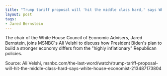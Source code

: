 ```yaml
---
title: "Trump tariff proposal will 'hit the middle class hard,' says White House economist"
layout: post
tags:
- Jared Bernstein
---
```


The chair of the White House Council of Economic Advisers, Jared Bernstein, joins MSNBC's Ali Velshi to discuss how President Biden's plan to build a stronger economy differs from the "highly inflationary" Republican policies.

Source: Ali Velshi, msnbc.com/the-last-word/watch/trump-tariff-proposal-will-hit-the-middle-class-hard-says-white-house-economist-213487173804
